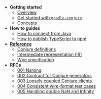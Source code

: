 
- **Getting started**
    - [Overview](/readme.md)
    - [Get started with `gradle-conjure`](/docs/getting_started.md)
    - [Concepts](/docs/concepts.md)
- **How to guides**
    - [How to connect from Java](/docs/howto/connect_from_java.md)
    - [How to publish TypeScript to npm](/docs/howto/publish_typescript_to_npm.md)
- **[Reference](/reference.md)**
    - [Conjure definitions](/docs/spec/conjure_definitions.md)
    - [Intermediate representation (IR)](/docs/spec/intermediate_representation.md)
    - [Wire specification](/docs/spec/wire.md)
- **RFCs**
    - [001 Naming](/docs/rfc/001-naming.md)
    - [002 Contract for Conjure generators](/docs/rfc/002-contract-for-conjure-generators.md)
    - [003 Loosely coupled Conjure clients](/docs/rfc/003-loosely-coupled-conjure-clients.md)
    - [004 Consistent wire-format test cases](/docs/rfc/004-consistent-wire-format-test-cases.md)
    - [005 Handling double NaN and Infinity](/docs/rfc/005-handling-double-nan-and-infinity.md)
